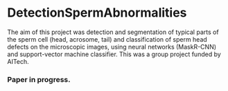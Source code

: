 # DetectionSpermAbnormalities
The aim of this project was detection and segmentation of typical parts of the sperm cell (head, acrosome, tail) and classification of sperm head defects on the microscopic images, using neural networks (MaskR-CNN) and support-vector machine classifier. This was a group project funded by AITech. 

### Paper in progress.
